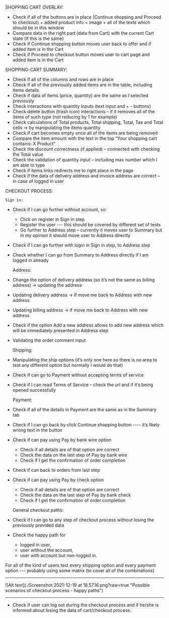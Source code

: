 SHOPPING CART OVERLAY:
* Check if all of the buttons are in place (Continue shopping and Proceed to checkout) + added product info + image + all of the texts which should be in this window
* Compare data in the right part (data from Cart) with the current Cart state (if this is the same)
* Check if Continue shopping button moves user back to offer and if added item is in the Cart
* Check if Proceed to checkout button moves user to cart page and added item is in the Cart

SHOPPING-CART SUMMARY:
* Check if all of the columns and rows are in place 
* Check if all of the previously added items are in the table, including items details 
* Check if data of items (price, quantity) are the same as I selected previously
* Check interactions with quantity inputs (text input and + - buttons) 
* Check delete button (trash icon) interactions – if it removes all of the items of such type (not reducing by 1 for example)
* Check calculations of Total products, Total shipping, Total, Tax and Total cells -> by manipulating the items quantity 
* Check if cart becomes empty once all of the items are being removed
* Compare the item amount with the text in the top “Your shopping cart contains: X Product”
* Check the discount correctness (if applied) – connected with checking the Total value
* Check the validation of quantity input – including max number which I am able to type
* Check if items links redirects me to right place in the page
* Check if the data of delivery address and invoice address are correct – in case of logged in user

CHECKOUT PROCESS:

    Sign in:
* Check if I can go further without account, so:
    -	Click on register in Sign in step
    -   Register the user --- this should be covered by different set of tests
    -   Go further to Address step – currently it moves user to Summary but in my opinion it should move user to Address directly
* Check if I can go further with login in Sign in step, to Address step
* Check whether I can go from Summary to Address directly if I am logged in already


    Address:
* Change the option of delivery address (so it’s not the same as billing address) -> updating the address
* Updating delivery address -> if move me back to Address with new address
* Updating billing address -> if move me back to Address with new address
* Check if the option Add a new address allows to add new address which will be immediately presented in Address step
* Validating the order comment input 


    Shipping:
* Manipulating the ship options (it’s only one here so there is no area to test any different option but normally I would do that)
* Check if can go to Payment without accepting terms of service 
* Check if I can read Terms of Service – check the url and if it’s being opened successfully


    Payment:
* Check if all of the details in Payment are the same as in the Summary tab
* Check if I can go back by click Continue shopping button ---- it’s likely wrong text in the button
* Check if can pay using Pay by bank wire option
    -	Check if all details are of that option are correct 
    -	Check the data on the last step of Pay by bank wire
    -	Check if I get the confirmation of order completion 
* Check if can back to orders from last step 
* Check if can pay using Pay by check option
    -	Check if all details are of that option are correct 
    -	Check the data on the last step of Pay by bank check 
    -	Check if I get the confirmation of order completion 


    General checkout paths:
* Check if I can go to any step of checkout process without losing the previously provided data
* Check the happy path for 
    -   logged in user,
    -	user without the account,
    -	user with account but non-logged in.

For all of the kind of users test every shipping option and every payment option --- probably using some matrix (to cover all of the combinations)

- - - -
![Alt text](./Screenshot 2021-12-19 at 18.57.16.png?raw=true "Possible scenarios of checkout process - happy paths")
- - - -

* Check if user can log out during the checkout process and if he/she is informed about losing the data of cart/checkout process.


